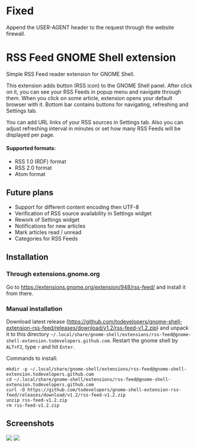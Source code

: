# Fixed
Append the USER-AGENT header to the request through the website firewall.

# RSS Feed GNOME Shell extension

Simple RSS Feed reader extension for GNOME Shell.

This extension adds button (RSS icon) to the GNOME Shell panel. After click on it, you can see your RSS Feeds in popup menu and navigate through them. When you click on some article, extension opens your default browser with it. Bottom bar contains buttons for navigating, refreshing and Settings tab.

You can add URL links of your RSS sources in Settings tab. Also you can adjust refreshing interval in minutes or set how many RSS Feeds will be displayed per page.

#### Supported formats:

* RSS 1.0 (RDF) format
* RSS 2.0 format
* Atom format

## Future plans

* Support for different content encoding then UTF-8
* Verification of RSS source availability in Settings widget
* Rework of Settings widget
* Notifications for new articles
* Mark articles read / unread
* Categories for RSS Feeds

## Installation

### Through extensions.gnome.org

Go to https://extensions.gnome.org/extension/948/rss-feed/ and install it from there.

### Manual installation

Download latest release (https://github.com/todevelopers/gnome-shell-extension-rss-feed/releases/download/v1.2/rss-feed-v1.2.zip) and unpack it to this directory `~/.local/share/gnome-shell/extensions/rss-feed@gnome-shell-extension.todevelopers.github.com`. Restart the gnome shell by `ALT+F2`, type `r` and hit `Enter`.

Commands to install:
```
mkdir -p ~/.local/share/gnome-shell/extensions/rss-feed@gnome-shell-extension.todevelopers.github.com
cd ~/.local/share/gnome-shell/extensions/rss-feed@gnome-shell-extension.todevelopers.github.com
curl -O https://github.com/todevelopers/gnome-shell-extension-rss-feed/releases/download/v1.2/rss-feed-v1.2.zip
unzip rss-feed-v1.2.zip
rm rss-feed-v1.2.zip
```

## Screenshots

![](http://i.imgur.com/EzCf7ih.png)
![](http://i.imgur.com/YohFb6F.png)
